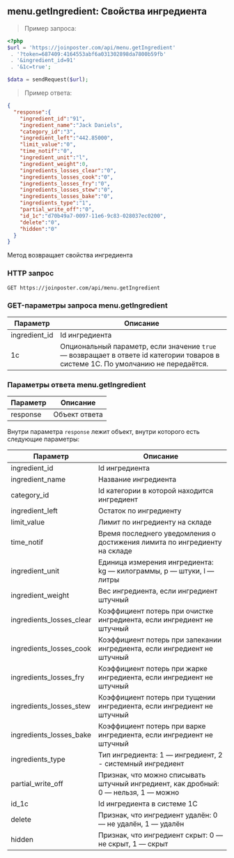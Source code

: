 ## menu.getIngredient: Свойства ингредиента

> Пример запроса:

```php
<?php
$url = 'https://joinposter.com/api/menu.getIngredient'
 . '?token=687409:4164553abf6a031302898da7800b59fb'
 . '&ingredient_id=91'
 . '&1c=true';

$data = sendRequest($url);
```

> Пример ответа:

```json
{  
  "response":{  
    "ingredient_id":"91",
    "ingredient_name":"Jack Daniels",
    "category_id":"3",
    "ingredient_left":"442.85000",
    "limit_value":"0",
    "time_notif":"0",
    "ingredient_unit":"l",
    "ingredient_weight":0,
    "ingredients_losses_clear":"0",
    "ingredients_losses_cook":"0",
    "ingredients_losses_fry":"0",
    "ingredients_losses_stew":"0",
    "ingredients_losses_bake":"0",
    "ingredients_type":"1",
    "partial_write_off":"0",
    "id_1c":"d70b49a7-0097-11e6-9c83-028037ec0200",
    "delete":"0",
    "hidden":"0"
  }
}
```

Метод возвращает свойства ингредиента

### HTTP запрос

`GET https://joinposter.com/api/menu.getIngredient`

### GET-параметры запроса menu.getIngredient

Параметр | Описание
-------- | --------
ingredient_id | Id ингредиента
1c | Опциональный параметр, если значение `true` — возвращает в ответе id категории товаров в системе 1С. По умолчанию не передаётся.

### Параметры ответа menu.getIngredient

Параметр | Описание
-------- | --------
response | Объект ответа

Внутри параметра `response` лежит объект, внутри которого есть следующие параметры:

Параметр | Описание
-------- | --------
ingredient_id | Id ингредиента
ingredient_name | Название ингредиента
category_id | Id категории в которой находится ингредиент
ingredient_left | Остаток по ингредиенту
limit_value | Лимит по ингредиенту на складе
time_notif | Время последнего уведомления о достижения лимита по ингредиенту на складе
ingredient_unit | Единица измерения ингредиента: kg — килограммы, p — штуки, l — литры
ingredient_weight | Вес ингредиента, если ингредиент штучный
ingredients_losses_clear | Коэффициент потерь при очистке ингредиента, если ингредиент не штучный
ingredients_losses_cook | Коэффициент потерь при запекании ингредиента, если ингредиент не штучный
ingredients_losses_fry | Коэффициент потерь при жарке ингредиента, если ингредиент не штучный
ingredients_losses_stew | Коэффициент потерь при тущении ингредиента, если ингредиент не штучный
ingredients_losses_bake | Коэффициент потерь при варке ингредиента, если ингредиент не штучный
ingredients_type | Тип ингредиента: 1 — ингредиент, 2 - системный ингредиент
partial_write_off | Признак, что можно списывать штучный ингредиент, как дробный: 0 — нельзя, 1 — можно
id_1c | Id ингредиента в системе 1С
delete | Признак, что ингредиент удалён: 0 — не удалён, 1 — удалён
hidden | Признак, что ингредиент скрыт: 0 — не скрыт, 1 — скрыт
